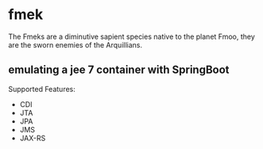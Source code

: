 # fmek
The Fmeks are a diminutive sapient species native to the planet Fmoo, they are the sworn enemies of the Arquillians.

<h2>emulating a jee 7 container with SpringBoot</h2>

<p>Supported Features:</p>
<ul>
  <li>CDI</li>
  <li>JTA</li>
  <li>JPA</li>
  <li>JMS</li>
  <li>JAX-RS</li>
</ul>
